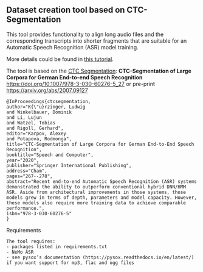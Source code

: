 Dataset creation tool based on CTC-Segmentation
-----------------------------------------------

This tool provides functionality to align long audio files and the corresponding transcripts into shorter fragments 
that are suitable for an Automatic Speech Recognition (ASR) model training.

More details could be found in [this tutorial](https://github.com/NVIDIA/NeMo/blob/main/tutorials/tools/CTC_Segmentation_Tutorial.ipynb).

The tool is based on the [CTC Segmentation](https://github.com/lumaku/ctc-segmentation): 
**CTC-Segmentation of Large Corpora for German End-to-end Speech Recognition** 
https://doi.org/10.1007/978-3-030-60276-5_27 or pre-print https://arxiv.org/abs/2007.09127 

```
@InProceedings{ctcsegmentation,
author="K{\"u}rzinger, Ludwig
and Winkelbauer, Dominik
and Li, Lujun
and Watzel, Tobias
and Rigoll, Gerhard",
editor="Karpov, Alexey
and Potapova, Rodmonga",
title="CTC-Segmentation of Large Corpora for German End-to-End Speech Recognition",
booktitle="Speech and Computer",
year="2020",
publisher="Springer International Publishing",
address="Cham",
pages="267--278",
abstract="Recent end-to-end Automatic Speech Recognition (ASR) systems demonstrated the ability to outperform conventional hybrid DNN/HMM ASR. Aside from architectural improvements in those systems, those models grew in terms of depth, parameters and model capacity. However, these models also require more training data to achieve comparable performance.",
isbn="978-3-030-60276-5"
}
```
Requirements
~~~~~~~~~~~~
The tool requires:
- packages listed in requirements.txt
- NeMo ASR 
- see pysox’s documentation (https://pysox.readthedocs.io/en/latest/) if you want support for mp3, flac and ogg files
